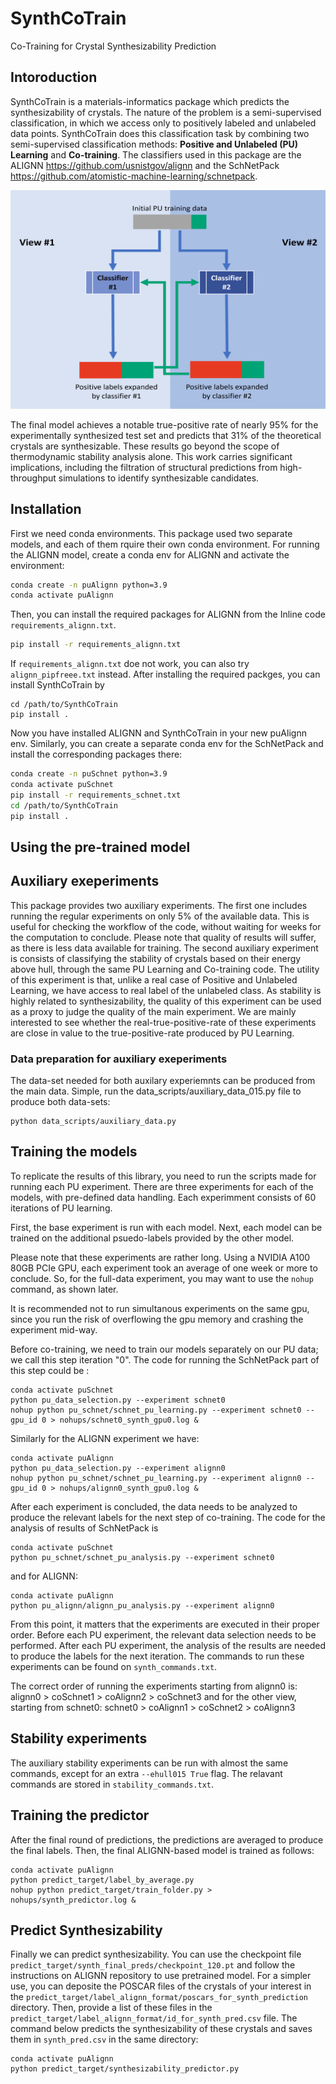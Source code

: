 # SynthCoTrain 
Co-Training for Crystal Synthesizability Prediction
## Intoroduction
SynthCoTrain is a materials-informatics package which predicts the synthesizability of crystals. The nature of the problem is a semi-supervised classification, in which we access only to positively labeled and unlabeled data points. SynthCoTrain does this classification task by combining two semi-supervised classification methods: **Positive and Unlabeled (PU) Learning** and **Co-training**. The classifiers used in this package are the ALIGNN https://github.com/usnistgov/alignn and the SchNetPack https://github.com/atomistic-machine-learning/schnetpack.

<!-- ![cotraining scheme](figures/cotraining_scheme.jpg) -->
<div style="text-align:center">
<img src="figures/cotraining_scheme_new.png" alt="cotraining scheme" width="550" height="350">
</div>

The final model achieves a notable true-positive rate of nearly 95% for the experimentally synthesized test set and predicts that 31% of the theoretical crystals are synthesizable. These results go beyond the scope of thermodynamic stability analysis alone. This work carries significant implications, including the filtration of structural predictions from high-throughput simulations to identify synthesizable candidates.

## Installation
First we need conda environments. This package used two separate models, and each of them rquire their own conda environment. For running the ALIGNN model, create a conda env for ALIGNN and activate the environment:
```bash
conda create -n puAlignn python=3.9
conda activate puAlignn
```
Then, you can install the required packages for ALIGNN from the Inline code `requirements_alignn.txt`.
```bash
pip install -r requirements_alignn.txt
```
If `requirements_alignn.txt` doe not work, you can also try `alignn_pipfreee.txt` instead.
After installing the required packges, you can install SynthCoTrain by
```
cd /path/to/SynthCoTrain
pip install .
```

Now you have installed ALIGNN and SynthCoTrain in your new puAlignn env. Similarly, you can create a separate conda env for the SchNetPack and install the corresponding packages there:
```bash
conda create -n puSchnet python=3.9
conda activate puSchnet
pip install -r requirements_schnet.txt
cd /path/to/SynthCoTrain
pip install .
```



## Using the pre-trained model
## Auxiliary exeperiments
This package provides two auxiliary experiments. The first one includes running the regular experiments on only 5% of the available data. This is useful for checking the workflow of the code, without waiting for weeks for the computation to conclude. Please note that quality of results will suffer, as there is less data available for training.
The second auxiliary experiment is consists of classifying the stability of crystals based on their energy above hull, through the same PU Learning and Co-training code. The utility of this experiment is that, unlike a real case of Positive and Unlabeled Learning, we have access to real label of the unlabeled class. As stability is highly related to synthesizability, the quality of this experiment can be used as a proxy to judge the quality of the main experiment. We are mainly interested to see whether the real-true-positive-rate of these experiments are close in value to the true-positive-rate produced by PU Learning.
### Data preparation for auxiliary exeperiments
The data-set needed for both auxilary experiemnts can be produced from the main data. Simple, run the data_scripts/auxiliary_data_015.py file to produce both data-sets:
```
python data_scripts/auxiliary_data.py
```
## Training the models
To replicate the results of this library, you need to run the scripts made for running each PU experiment. There are three experiments for each of the models, with pre-defined data handling. Each experimment consists of 60 iterations of PU learning.

First, the base experiment is run with each model. Next, each model can be trained on the additional psuedo-labels provided by the other model. 

Please note that these experiments are rather long. Using a NVIDIA A100 80GB PCIe GPU, each experiment took an average of one week or more to conclude. So, for the full-data experiment, you may want to use the `nohup` command, as shown later.

It is recommended not to run simultanous experiments on the same gpu, since you run the risk of overflowing the gpu memory and crashing the experiment mid-way.

Before co-training, we need to train our models separately on our PU data; we call this step iteration "0". The code for running the SchNetPack part of this step could be :
```
conda activate puSchnet
python pu_data_selection.py --experiment schnet0
nohup python pu_schnet/schnet_pu_learning.py --experiment schnet0 --gpu_id 0 > nohups/schnet0_synth_gpu0.log &

```
Similarly for the ALIGNN experiment we have:
```
conda activate puAlignn
python pu_data_selection.py --experiment alignn0
nohup python pu_schnet/schnet_pu_learning.py --experiment alignn0 --gpu_id 0 > nohups/alignn0_synth_gpu0.log &

```
After each experiment is concluded, the data needs to be analyzed to produce the relevant labels for the next step of co-training. The code for the analysis of results of SchNetPack is

```
conda activate puSchnet
python pu_schnet/schnet_pu_analysis.py --experiment schnet0 

```
and for ALIGNN:
```
conda activate puAlignn
python pu_alignn/alignn_pu_analysis.py --experiment alignn0 

```
From this point, it matters that the experiments are executed in their proper order. Before each PU experiment, the relevant data selection needs to be performed. After each PU experiment, the analysis of the results are needed to produce the labels for the next iteration. The commands to run these experiments can be found on `synth_commands.txt`.

The correct order of running the experiments starting from alignn0 is:
alignn0 > coSchnet1 > coAlignn2 > coSchnet3
and for the other view, starting from schnet0:
schnet0 > coAlignn1 > coSchnet2 > coAlignn3

## Stability experiments
The auxiliary stability experiments can be run with almost the same commands, except for an extra `--ehull015 True` flag. The relavant commands are stored in `stability_commands.txt`.

## Training the predictor
After the final round of predictions, the predictions are averaged to produce the final labels. Then, the final ALIGNN-based model is trained as follows:
```
conda activate puAlignn
python predict_target/label_by_average.py
nohup python predict_target/train_folder.py > nohups/synth_predictor.log &
```
## Predict Synthesizability
Finally we can predict synthesizability. You can use the checkpoint file `predict_target/synth_final_preds/checkpoint_120.pt` and follow the instructions on ALIGNN repository to use pretrained model.
For a simpler use, you can deposite the POSCAR files of the crystals of your interest in the `predict_target/label_alignn_format/poscars_for_synth_prediction` directory. Then, provide a list of these files in the `predict_target/label_alignn_format/id_for_synth_pred.csv` file. The command below predicts the synthesizability of these crystals and saves them in `synth_pred.csv` in the same directory:
```
conda activate puAlignn
python predict_target/synthesizability_predictor.py 
```



